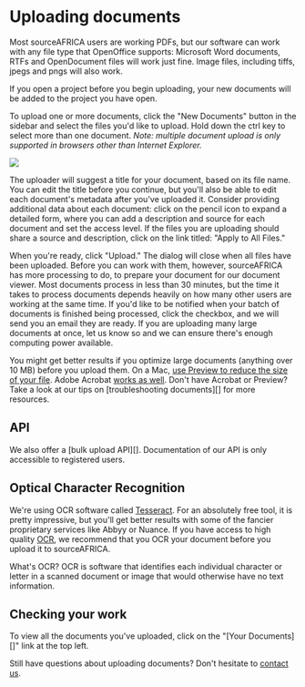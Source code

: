 # Uploading documents

Most sourceAFRICA users are working PDFs, but our software can work with any file type that OpenOffice supports: Microsoft Word documents, RTFs and OpenDocument files will work just fine. Image files, including tiffs, jpegs and pngs will also work. 

If you open a project before you begin uploading, your new documents will be added to the project you have open. 

To upload one or more documents, click the "New Documents" button in the sidebar and select the files you'd like to upload. Hold down the ctrl key to select more than one document. *Note: multiple document upload is only supported in browsers other than Internet Explorer.*

<img src="/images/help/upload_dialog.png" class="full_line" />
 
The uploader will suggest a title for your document, based on its file name. You can edit the title before you continue, but you'll also be able to edit each document's metadata after you've uploaded it. Consider providing additional data about each document: click on the pencil icon to expand a detailed form, where you can add a description and source for each document and set the access level. If the files you are uploading should share a source and description, click on the link titled: "Apply to All Files." 

When you're ready, click "Upload." The dialog will close when all files have been uploaded. Before you can work with them, however, sourceAFRICA has more processing to do, to prepare your document for our document viewer. Most documents process in less than 30 minutes, but the time it takes to process documents depends heavily on how many other users are working at the same time. If you'd like to be notified when your batch of documents is finished being processed, click the checkbox, and we will send you an email they are ready. If you are uploading many large documents at once, let us know so and we can ensure there's enough computing power available.
 
You might get better results if you optimize large documents (anything over 10 MB) before you upload them. On a Mac, [use Preview to reduce the size of your file][]. Adobe Acrobat [works as well][]. Don't have Acrobat or Preview? Take a look at our tips on [troubleshooting documents][] for more resources.

## API

We also offer a [bulk upload API][]. Documentation of our API is only accessible to registered users.

## Optical Character Recognition

We're using OCR software called [Tesseract][]. For an absolutely free tool, it is pretty impressive, but you'll get better results with some of the fancier proprietary services like Abbyy or Nuance. If you have access to high quality [OCR][], we recommend that you OCR your document before you upload it to sourceAFRICA. 

What's OCR? OCR is software that identifies each individual character or letter in a scanned document or image that would otherwise have no text information.

## Checking your work
To view all the documents you've uploaded, click on the "[Your Documents][]" link at the top left. 

Still have questions about uploading documents? Don't hesitate to [contact us][].

[use Preview to reduce the size of your file]: http://www.ehow.com/how_4499823_reduce-file-size-pdf-using.html
[works as well]: http://www.ehow.com/how_5874491_decrease-size-pdf.html
[OCR]: http://en.wikipedia.org/wiki/Optical_character_recognition
[Tesseract]: http://code.google.com/p/tesseract-ocr/
[contact us]: javascript:dc.ui.Dialog.contact()

